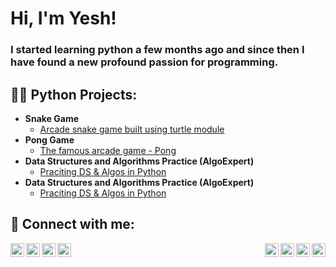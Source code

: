 <h1>Hi, I'm Yesh!</h1>
<h3>I started learning python a few months ago and since then I have found a new profound passion for programming.</h3>

<h2>👨‍💻 Python Projects:</h2>

- <b>Snake Game</b>
    - [Arcade snake game built using turtle module](https://github.com/Yeshvardhan-Reddy/snake_game)
 - <b>Pong Game</b>
    - [The famous arcade game - Pong](https://github.com/Yeshvardhan-Reddy/Pong-Game)
- <b>Data Structures and Algorithms Practice (AlgoExpert)</b>
    - [Praciting DS & Algos in Python](https://github.com/joshmadakor1/Algorithms-Practice)
 - <b>Data Structures and Algorithms Practice (AlgoExpert)</b>
    - [Praciting DS & Algos in Python](https://github.com/joshmadakor1/Algorithms-Practice)

<h2> 🤳 Connect with me:</h2>

[<img align="left" alt="youtube | YouTube" width="22px" src="https://cdn.jsdelivr.net/npm/simple-icons@v3/icons/youtube.svg" />][youtube]
[<img align="left" alt="twitter | Twitter" width="22px" src="https://cdn.jsdelivr.net/npm/simple-icons@v3/icons/twitter.svg" />][twitter]
[<img align="left" alt="linkedin | LinkedIn" width="22px" src="https://cdn.jsdelivr.net/npm/simple-icons@v3/icons/linkedin.svg" />][linkedin]
[<img align="left" alt="instagram | Instagram" width="22px" src="https://cdn.jsdelivr.net/npm/simple-icons@v3/icons/instagram.svg" />][instagram]

[twitter]: https://twitter.com/joshmadakor
[youtube]: https://www.youtube.com/c/joshmadakor
[instagram]: https://www.instagram.com/joshmadakor/
[linkedin]: https://linkedin.com/in/joshmadakor

[<img align="right" alt="youtube | YouTube" width="22px" src="https://cdn.jsdelivr.net/npm/simple-icons@v3/icons/youtube.svg" />][youtube]
[<img align="right" alt="twitter | Twitter" width="22px" src="https://cdn.jsdelivr.net/npm/simple-icons@v3/icons/twitter.svg" />][twitter]
[<img align="right" alt="linkedin | LinkedIn" width="22px" src="https://cdn.jsdelivr.net/npm/simple-icons@v3/icons/linkedin.svg" />][linkedin]
[<img align="right" alt="instagram | Instagram" width="22px" src="https://cdn.jsdelivr.net/npm/simple-icons@v3/icons/instagram.svg" />][instagram]

[twitter]: https://twitter.com/joshmadakor
[youtube]: https://www.youtube.com/c/joshmadakor
[instagram]: https://www.instagram.com/joshmadakor/
[linkedin]: https://linkedin.com/in/joshmadakor
